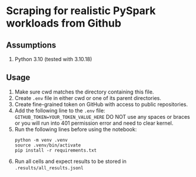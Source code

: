 # Scraping for realistic PySpark workloads from Github

## Assumptions

1. Python 3.10 (tested with 3.10.18)

## Usage

1. Make sure cwd matches the directory containing this file.
2. Create `.env` file in either cwd or one of its parent directories.
3. Create fine-grained token on GitHub with access to public repositories.
4. Add the following line to the `.env` file:
   `GITHUB_TOKEN=YOUR_TOKEN_VALUE_HERE`
   DO NOT use any spaces or braces or you will run into 401 permission error and need to clear kernel.
5. Run the following lines before using the notebook:
   ```
   python -m venv .venv
   source .venv/bin/activate
   pip install -r requirements.txt
   ```
6. Run all cells and expect results to be stored in `.results/all_results.jsonl`
